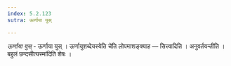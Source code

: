 ```yaml
---
index: 5.2.123
sutra: ऊर्णाया युस्

---
```

_ऊर्णाया युस्_ - ऊर्णाया युस् । ऊर्णायुशब्देयस्येति चे॑ति लोपमाशङ्क्याह — सित्त्वादिति । अनुवर्तयन्तीति ।बहुलं छन्दसीत्यस्मा॑दिति शेषः ।
